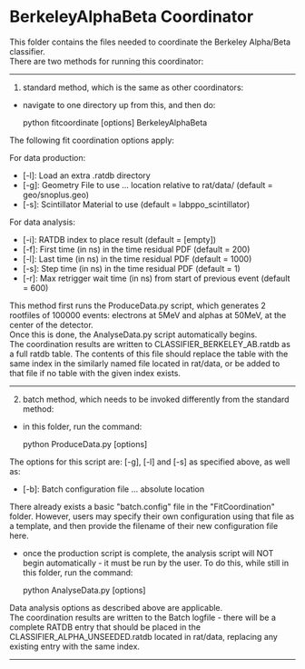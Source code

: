 # BerkeleyAlphaBeta Coordinator
This folder contains the files needed to coordinate the Berkeley Alpha/Beta classifier.  
There are two methods for running this coordinator:

-------------------------


1) standard method, which is the same as other coordinators:
- navigate to one directory up from this, and then do:

    python fitcoordinate [options] BerkeleyAlphaBeta

The following fit coordination options apply:

For data production:
- [-l]: Load an extra .ratdb directory
- [-g]: Geometry File to use ... location relative to rat/data/ (default = geo/snoplus.geo)
- [-s]: Scintillator Material to use (default = labppo_scintillator)

For data analysis:
- [-i]: RATDB index to place result (default = [empty])
- [-f]: First time (in ns) in the time residual PDF (default = 200)
- [-l]: Last time (in ns) in the time residual PDF (default = 1000)
- [-s]: Step time (in ns) in the time residual PDF (default = 1)
- [-r]: Max retrigger wait time (in ns) from start of previous event (default = 600)

This method first runs the ProduceData.py script, which generates 2 rootfiles of 100000 events: electrons at 5MeV and alphas at 50MeV, at the center of the detector.  
Once this is done, the AnalyseData.py script automatically begins.  
The coordination results are written to CLASSIFIER_BERKELEY_AB.ratdb as a full ratdb table.
The contents of this file should replace the table with the same index in the similarly named file located in rat/data, or be added to that file if no table with the given index exists.  

------------------------------


2) batch method, which needs to be invoked differently from the standard method:
- in this folder, run the command:

    python ProduceData.py [options]

The options for this script are: [-g], [-l] and [-s] as specified above, as well as:
- [-b]: Batch configuration file ... absolute location

There already exists a basic "batch.config" file in the "FitCoordination" folder.  However, users may specify their own configuration using that file as a template, and then provide the filename of their new configuration file here.  

- once the production script is complete, the analysis script will NOT begin automatically - it must be run by the user.  To do this, while still in this folder, run the command:

    python AnalyseData.py [options]

Data analysis options as described above are applicable.  
The coordination results are written to the Batch logfile - there will be a complete RATDB entry that should be placed in the CLASSIFIER_ALPHA_UNSEEDED.ratdb located in rat/data, replacing any existing entry with the same index.  

-------------------------

